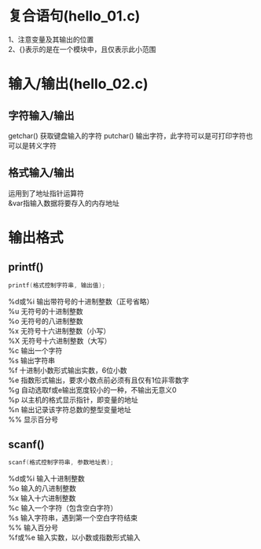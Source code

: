 复合语句(hello_01.c)
===================
1、注意变量及其输出的位置   
2、{}表示的是在一个模块中，且仅表示此小范围

输入/输出(hello_02.c)
====================
字符输入/输出
-----------
getchar()   获取键盘输入的字符
putchar()   输出字符，此字符可以是可打印字符也可以是转义字符

格式输入/输出
-----------
运用到了地址指针运算符   
&var指输入数据将要存入的内存地址

输出格式
=======
printf()
--------
``` c
printf(格式控制字符串, 输出值);   
```
%d或%i      输出带符号的十进制整数（正号省略）      
%u          无符号的十进制整数   
%o          无符号的八进制整数   
%x          无符号十六进制整数（小写）   
%X          无符号十六进制整数（大写）   
%c          输出一个字符   
%s          输出字符串   
%f          十进制小数形式输出实数，6位小数   
%e          指数形式输出，要求小数点前必须有且仅有1位非零数字   
%g          自动选取f或e输出宽度较小的一种，不输出无意义0   
%p          以主机的格式显示指针，即变量的地址   
%n          输出记录该字符总数的整型变量地址   
%%          显示百分号

scanf()
-------
``` c
scanf(格式控制字符串, 参数地址表);
```
%d或%i      输入十进制整数      
%o          输入的八进制整数   
%x          输入十六进制整数   
%c          输入一个字符（包含空白字符）   
%s          输入字符串，遇到第一个空白字符结束   
%%          输入百分号   
%f或%e      输入实数，以小数或指数形式输入